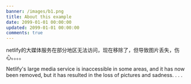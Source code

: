 ```yaml
---
banner: /images/b1.png
title: About this example
date: 2099-01-01 00:00:00
updated: 2099-01-01 00:00:00
comments: true
---
```

netlify的大媒体服务在部分地区无法访问，现在移除了，但导致图片丢失，伤心。。。。

Netlify's large media service is inaccessible in some areas, and it has now been removed, but it has resulted in the loss of pictures and sadness. . . .